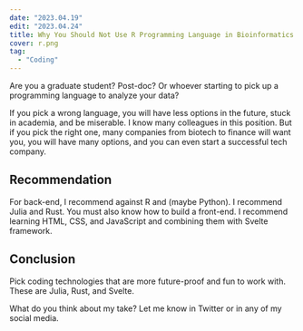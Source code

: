 ```yaml
---
date: "2023.04.19"
edit: "2023.04.24"
title: Why You Should Not Use R Programming Language in Bioinformatics.
cover: r.png
tag:
  - "Coding"
---
```


Are you a graduate student? Post-doc? Or whoever starting to pick up a programming language to analyze your data?

If you pick a wrong language, you will have less options in the future, stuck in academia, and be miserable. I know many colleagues in this position.
But if you pick the right one, many companies from biotech to finance will want you, you will have many options, and you can even start a successful tech company.

## Recommendation

For back-end, I recommend against R and (maybe Python).
I recommend Julia and Rust.
You must also know how to build a front-end.
I recommend learning HTML, CSS, and JavaScript and combining them with Svelte framework.

## Conclusion

Pick coding technologies that are more future-proof and fun to work with.
These are Julia, Rust, and Svelte.

What do you think about my take? Let me know in Twitter or in any of my social media.
